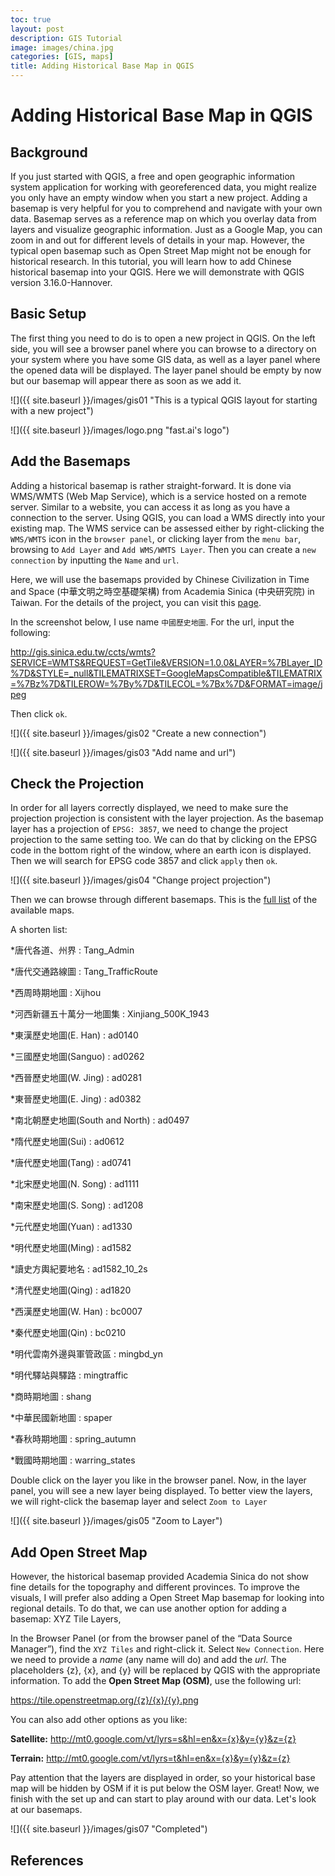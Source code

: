 ```yaml
---
toc: true
layout: post
description: GIS Tutorial
image: images/china.jpg
categories: [GIS, maps]
title: Adding Historical Base Map in QGIS
---
```

# Adding Historical Base Map in QGIS

## Background

If you just started with QGIS, a free and open geographic information system application for working with georeferenced data, you might realize you only have an empty window when you start a new project. Adding a basemap is very helpful for you to comprehend and navigate with your own data. Basemap serves as a reference map on which you overlay data from layers and visualize geographic information. Just as a Google Map, you can zoom in and out for different levels of details in your map. However, the typical open basemap such as Open Street Map might not be enough for historical research. In this tutorial, you will learn how to add Chinese historical basemap into your QGIS. Here we will demonstrate with QGIS version 3.16.0-Hannover.


## Basic Setup

The first thing you need to do is to open a new project in QGIS. On the left side, you will see a browser panel where you can browse to a directory on your system where you have some GIS data, as well as a layer panel where the opened data will be displayed. The layer panel should be empty by now but our basemap will appear there as soon as we add it. 

![]({{ site.baseurl }}/images/gis01 "This is a typical QGIS layout for starting with a new project")

![]({{ site.baseurl }}/images/logo.png "fast.ai's logo")

## Add the Basemaps

Adding a historical basemap is rather straight-forward. It is done via WMS/WMTS (Web Map Service), which is a service hosted on a remote server. Similar to a website, you can access it as long as you have a connection to the server. Using QGIS, you can load a WMS directly into your existing map. The WMS service can be assessed either by right-clicking the `WMS/WMTS` icon in the `browser panel`, or clicking layer from the `menu bar`, browsing to `Add Layer` and `Add WMS/WMTS Layer`. Then you can create a `new connection` by inputting the `Name` and `url`. 

Here, we will use the basemaps provided by Chinese Civilization in Time and Space (中華文明之時空基礎架構) from Academia Sinica (中央研究院) in Taiwan. For the details of the project, you can visit this [page](https://ccts.sinica.edu.tw/index.php?lang=zh-tw).

In the screenshot below, I use name `中國歷史地圖`. For the url, input the following:

http://gis.sinica.edu.tw/ccts/wmts?SERVICE=WMTS&REQUEST=GetTile&VERSION=1.0.0&LAYER=%7BLayer_ID%7D&STYLE=_null&TILEMATRIXSET=GoogleMapsCompatible&TILEMATRIX=%7Bz%7D&TILEROW=%7By%7D&TILECOL=%7Bx%7D&FORMAT=image/jpeg

Then click `ok`.

![]({{ site.baseurl }}/images/gis02 "Create a new connection")

![]({{ site.baseurl }}/images/gis03 "Add name and url")


## Check the Projection

In order for all layers correctly displayed, we need to make sure the projection projection is consistent with the layer projection. As the basemap layer has a projection of `EPSG: 3857`, we need to change the project projection to the same setting too. We can do that by clicking on the EPSG code in the bottom right of the window, where an earth icon is displayed. Then we will search for EPSG code 3857 and click `apply` then `ok`.

![]({{ site.baseurl }}/images/gis04 "Change project projection")

Then we can browse through different basemaps. This is the [full list](http://gis.sinica.edu.tw/ccts/) of the available maps.

A shorten list:

*唐代各道、州界 : Tang_Admin

*唐代交通路線圖 : Tang_TrafficRoute

*西周時期地圖 : Xijhou

*河西新疆五十萬分一地圖集 : Xinjiang_500K_1943

*東漢歷史地圖(E. Han) : ad0140

*三國歷史地圖(Sanguo) : ad0262

*西晉歷史地圖(W. Jing) : ad0281

*東晉歷史地圖(E. Jing) : ad0382

*南北朝歷史地圖(South and North) : ad0497

*隋代歷史地圖(Sui) : ad0612

*唐代歷史地圖(Tang) : ad0741

*北宋歷史地圖(N. Song) : ad1111

*南宋歷史地圖(S. Song) : ad1208

*元代歷史地圖(Yuan) : ad1330

*明代歷史地圖(Ming) : ad1582

*讀史方輿紀要地名 : ad1582_10_2s

*清代歷史地圖(Qing) : ad1820

*西漢歷史地圖(W. Han) : bc0007

*秦代歷史地圖(Qin) : bc0210

*明代雲南外邊與軍管政區 : mingbd_yn

*明代驛站與驛路 : mingtraffic

*商時期地圖 : shang

*中華民國新地圖 : spaper

*春秋時期地圖 : spring_autumn

*戰國時期地圖 : warring_states

Double click on the layer you like in the browser panel. Now, in the layer panel, you will see a new layer being displayed. To better view the layers, we will right-click the basemap layer and select `Zoom to Layer`

![]({{ site.baseurl }}/images/gis05 "Zoom to Layer")

## Add Open Street Map

However, the historical basemap provided Academia Sinica do not show fine details for the topography and different provinces. To improve the visuals, I will prefer also adding a Open Street Map basemap for looking into regional details. To do that, we can use another option for adding a basemap: XYZ Tile Layers, 

In the Browser Panel (or from the browser panel of the “Data Source Manager”), find the `XYZ Tiles` and right-click it. Select `New Connection`. Here we need to provide a *name* (any name will do) and add the *url*. The placeholders {z}, {x}, and {y} will be replaced by QGIS with the appropriate information. To add the **Open Street Map (OSM)**, use the following url:

https://tile.openstreetmap.org/{z}/{x}/{y}.png

You can also add other options as you like:

**Satellite:**
http://mt0.google.com/vt/lyrs=s&hl=en&x={x}&y={y}&z={z}

**Terrain:**
http://mt0.google.com/vt/lyrs=t&hl=en&x={x}&y={y}&z={z}

Pay attention that the layers are displayed in order, so your historical base map will be hidden by OSM if it is put below the OSM layer. Great! Now, we finish with the set up and can start to play around with our data. Let's look at our basemaps.

![]({{ site.baseurl }}/images/gis07 "Completed")

## References

[^1]: https://ccts.sinica.edu.tw/framework.php?lang=zh-tw

